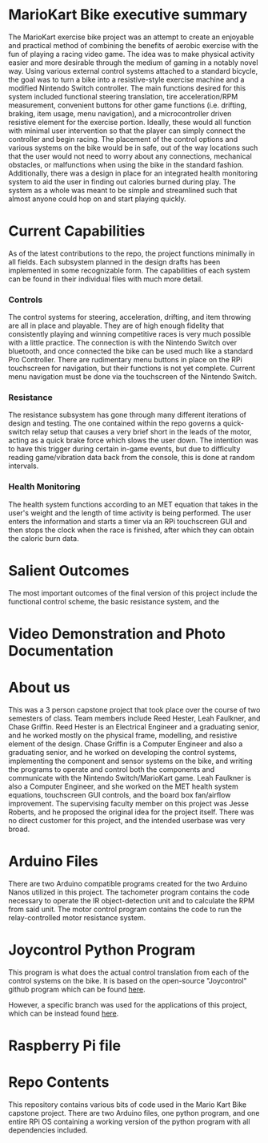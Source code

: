 # MarioKart Bike executive summary

The MarioKart exercise bike project was an attempt to create an enjoyable and practical method of combining the benefits of aerobic exercise with the fun of playing a racing video game. The idea was to make physical activity easier and more desirable through the medium of gaming in a notably novel way. Using various external control systems attached to a standard bicycle, the goal was to turn a bike into a resistive-style exercise machine and a modified Nintendo Switch controller. The main functions desired for this system included functional steering translation, tire acceleration/RPM measurement, convenient buttons for other game functions (i.e. drifting, braking, item usage, menu navigation), and a microcontroller driven resistive element for the exercise portion. Ideally, these would all function with minimal user intervention so that the player can simply connect the controller and begin racing. The placement of the control options and various systems on the bike would be in safe, out of the way locations such that the user would not need to worry about any connections, mechanical obstacles, or malfunctions when using the bike in the standard fashion. Additionally, there was a design in place for an integrated health monitoring system to aid the user in finding out calories burned during play. The system as a whole was meant to be simple and streamlined such that almost anyone could hop on and start playing quickly.

# Current Capabilities

As of the latest contributions to the repo, the project functions minimally in all fields. Each subsystem planned in the design drafts has been implemented in some recognizable form. The capabilities of each system can be found in their individual files with much more detail.

### Controls

The control systems for steering, acceleration, drifting, and item throwing are all in place and playable. They are of high enough fidelity that consistently playing and winning competitive races is very much possible with a little practice. The connection is with the Nintendo Switch over bluetooth, and once connected the bike can be used much like a standard Pro Controller. There are rudimentary menu buttons in place on the RPi touchscreen for navigation, but their functions is not yet complete. Current menu navigation must be done via the touchscreen of the Nintendo Switch.

### Resistance

The resistance subsystem has gone through many different iterations of design and testing. The one contained within the repo governs a quick-switch relay setup that causes a very brief short in the leads of the motor, acting as a quick brake force which slows the user down. The intention was to have this trigger during certain in-game events, but due to difficulty reading game/vibration data back from the console, this is done at random intervals.

### Health Monitoring

The health system functions according to an MET equation that takes in the user's weight and the length of time activity is being performed. The user enters the information and starts a timer via an RPi touchscreen GUI and then stops the clock when the race is finished, after which they can obtain the caloric burn data.

# Salient Outcomes

The most important outcomes of the final version of this project include the functional control scheme, the basic resistance system, and the

# Video Demonstration and Photo Documentation


# About us

This was a 3 person capstone project that took place over the course of two semesters of class. Team members include Reed Hester, Leah Faulkner, and Chase Griffin. Reed Hester is an Electrical Engineer and a graduating senior, and he worked mostly on the physical frame, modelling, and resistive element of the design. Chase Griffin is a Computer Engineer and also a graduating senior, and he worked on developing the control systems, implementing the component and sensor systems on the bike, and writing the programs to operate and control both the components and communicate with the Nintendo Switch/MarioKart game. Leah Faulkner is also a Computer Engineer, and she worked on the MET health system equations, touchscreen GUI controls, and the board box fan/airflow improvement. The supervising faculty member on this project was Jesse Roberts, and he proposed the original idea for the project itself. There was no direct customer for this project, and the intended userbase was very broad.

# Arduino Files

There are two Arduino compatible programs created for the two Arduino Nanos utilized in this project. The tachometer program contains the code necessary to operate the IR object-detection unit and to calculate the RPM from said unit. The motor control program contains the code to run the relay-controlled motor resistance system.

# Joycontrol Python Program

This program is what does the actual control translation from each of the control systems on the bike. It is based on the open-source "Joycontrol" github program which can be found [here](https://github.com/mart1nro/joycontrol).

However, a specific branch was used for the applications of this project, which can be instead found [here](https://github.com/Poohl/joycontrol).

# Raspberry Pi file

# Repo Contents
This repository contains various bits of code used in the Mario Kart Bike capstone project. There are two Arduino files, one python program, and one entire RPi OS containing a working version of the python program with all dependencies included.

